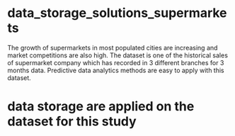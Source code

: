 # data_storage_solutions_supermarkets
The growth of supermarkets in most populated cities are increasing and market competitions are also high. The dataset is one of the historical sales of supermarket company which has recorded in 3 different branches for 3 months data. Predictive data analytics methods are easy to apply with this dataset.

# data storage are applied on the dataset for this study
